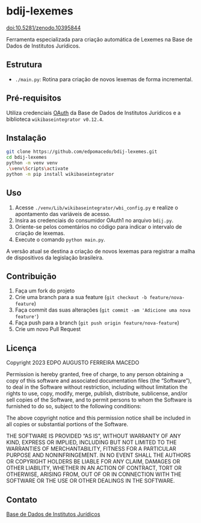 # bdij-lexemes

[doi:10.5281/zenodo.10395844](https://zenodo.org/badge/DOI/10.5281/zenodo.10395844.svg)

Ferramenta especializada para criação automática de Lexemes na Base de Dados de Institutos Jurídicos.

## Estrutura

- `./main.py`: Rotina para criação de novos lexemas de forma incremental.

## Pré-requisitos

Utiliza credenciais [OAuth](https://web.bdij.com.br/wiki/Special:OAuthListConsumers) da Base de Dados de Institutos Jurídicos e a biblioteca `wikibaseintegrator v0.12.4`.

## Instalação

```bash
git clone https://github.com/edpomacedo/bdij-lexemes.git
cd bdij-lexemes
python -m venv venv
.\venv\Scripts\activate
python -m pip install wikibaseintegrator
```

## Uso

1. Acesse `./venv/Lib/wikibaseintegrator/wbi_config.py` e realize o apontamento das variáveis de acesso.
2. Insira as credenciais do consumidor OAuth1 no arquivo `bdij.py`.
3. Oriente-se pelos comentários no código para indicar o intervalo de criação de lexemas.
4. Execute o comando `python main.py`.

A versão atual se destina a criação de novos lexemas para registrar a malha de dispositivos da legislação brasileira.

## Contribuição

1. Faça um fork do projeto
2. Crie uma branch para a sua feature (`git checkout -b feature/nova-feature`)
3. Faça commit das suas alterações (`git commit -am 'Adicione uma nova feature'`)
4. Faça push para a branch (`git push origin feature/nova-feature`)
5. Crie um novo Pull Request

## Licença

Copyright 2023 EDPO AUGUSTO FERREIRA MACEDO

Permission is hereby granted, free of charge, to any person obtaining a copy of this software and associated documentation files (the “Software”), to deal in the Software without restriction, including without limitation the rights to use, copy, modify, merge, publish, distribute, sublicense, and/or sell copies of the Software, and to permit persons to whom the Software is furnished to do so, subject to the following conditions:

The above copyright notice and this permission notice shall be included in all copies or substantial portions of the Software.

THE SOFTWARE IS PROVIDED “AS IS”, WITHOUT WARRANTY OF ANY KIND, EXPRESS OR IMPLIED, INCLUDING BUT NOT LIMITED TO THE WARRANTIES OF MERCHANTABILITY, FITNESS FOR A PARTICULAR PURPOSE AND NONINFRINGEMENT. IN NO EVENT SHALL THE AUTHORS OR COPYRIGHT HOLDERS BE LIABLE FOR ANY CLAIM, DAMAGES OR OTHER LIABILITY, WHETHER IN AN ACTION OF CONTRACT, TORT OR OTHERWISE, ARISING FROM, OUT OF OR IN CONNECTION WITH THE SOFTWARE OR THE USE OR OTHER DEALINGS IN THE SOFTWARE.

## Contato

[Base de Dados de Institutos Jurídicos](https://github.com/bdij)